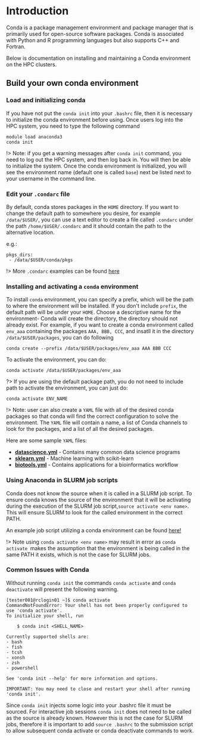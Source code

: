 # Introduction <!-- {docsify-ignore} -->
Conda is a package management environment and package manager that is primarily used for open-source software packages. Conda is associated with Python and R programming languages but also supports C++ and Fortran. 

Below is documentation on installing and maintaining a Conda environment on the HPC clusters. 

## Build your own conda environment <!-- {docsify-ignore} -->
### Load and initializing conda <!-- {docsify-ignore} -->
If you have not put the `conda init` into your `.bashrc` file, then it is necessary to initialize the conda environment before using. Once users log into the HPC system, you need to type the following command
```
module load anaconda3
conda init
```
!> Note: if you get a warning messages after `conda init` command, you need to log out the HPC system, and then log back in. You will then be able to initialize the system. Once the conda environment is initialized, you will see the environment name (default one is called `base`) next be listed next to your username in the command line. 

### Edit your `.condarc` file <!-- {docsify-ignore} -->
By default,  conda stores packages in the `HOME` directory. If you want to change the default path to somewhere you desire, for example `/data/$USER/`, you can use a text editor to create a file called `.condarc` under the path `/home/$USER/.condarc` and it should contain the path to the alternative location. 

e.g.:
```
pkgs_dirs:
 - /data/$USER/conda/pkgs
```
!> More `.condarc` examples can be found [here](https://conda.io/projects/conda/en/latest/user-guide/configuration/use-condarc.html)

### Installing and activating a `conda` environment <!-- {docsify-ignore} -->
To install `conda` environment, you can specify a prefix, which will be the path to where the environment will be installed. If you don't include `prefix`, the default path will be under your `HOME`.  Choose a descriptive name for the environment- Conda will create the directory, the directory should not already exist. For example, if you want to create a conda environment called `env_aaa` containing the packages `AAA, BBB, CCC`, and insatll it in the directory `/data/$USER/packages`, you can do following
```
conda create --prefix /data/$USER/packages/env_aaa AAA BBB CCC
```

To activate the environment, you can do:
```
conda activate /data/$USER/packages/env_aaa
```
?> If you are using the default package path, you do not need to include path to activate the environment, you can just do:
```
conda activate ENV_NAME
```




!> Note: user can also create a `YAML` file with all of the desired conda packages so that conda will find the correct configuration to solve the environment. 
The `YAML` file will contain a name, a list of Conda channels to look for the packages, and a list of all the desired packages.

Here are some sample `YAML` files:
* **[datascience.yml](_media/datascience.yml ':ignore')** - Contains many common data science programs
* **[sklearn.yml](_media/sklearn.yml ':ignore')** - Machine learning with scikit-learn
* **[biotools.yml](_media/biotools.yml ':ignore')** - Contains applications for a bioinformatics workflow


###  Using Anaconda in SLURM job scripts <!-- {docsify-ignore} -->

Conda does not know the source when it is called in a SLURM job script. To ensure conda knows the source of the environment that it will be activating during the execution of the SLURM job script,`source activate <env name>`. This will ensure SLURM to look for the called environment in the correct PATH. 

An example job script utilizing a conda environment can be found [here!](running_R_mpi.md)

!> Note using `conda activate <env name>` may result in error as `conda activate `makes the assumption that the environment is being called in the same PATH it exists, which is not the case for SLURM jobs. 

### Common Issues with Conda<!-- {docsify-ignore} -->
Without running `conda init` the commands `conda activate` and `conda deactivate` will present the following warning.

```
[tester001@rclogin01 ~]$ conda activate
CommandNotFoundError: Your shell has not been properly configured to use 'conda activate'.
To initialize your shell, run

    $ conda init <SHELL_NAME>

Currently supported shells are:
- bash
- fish
- tcsh
- xonsh
- zsh
- powershell

See 'conda init --help' for more information and options.

IMPORTANT: You may need to close and restart your shell after running 'conda init'.

```
Since `conda init` injects some logic into your .bashrc file it must be sourced. For interactive job sessions `conda init` does not need to be called as the source is already known. However this is not the case for SLURM jobs,  therefore it is important to add `source .bashrc` to the submission script to allow subsequent conda activate or conda deactivate commands to work. 




